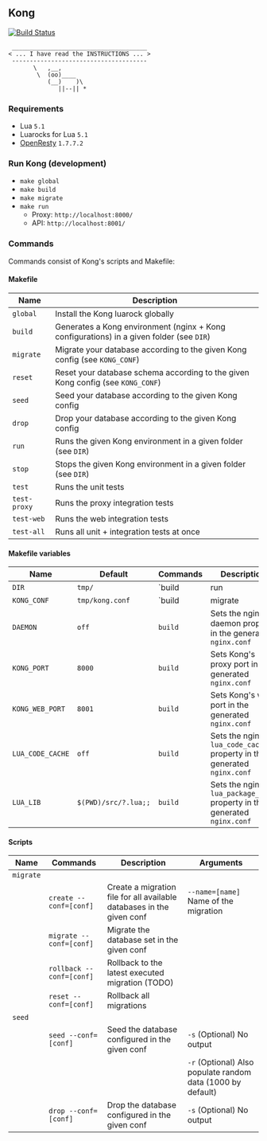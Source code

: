 ## Kong

[![Build Status](https://magnum.travis-ci.com/Mashape/kong.svg?token=ZqXY1Sn8ga8gv6vUrw3N&branch=master)](https://magnum.travis-ci.com/Mashape/kong)

```
 ______________________________________
< ... I have read the INSTRUCTIONS ... >
 --------------------------------------
       \   ,__,
        \  (oo)____
           (__)    )\
              ||--|| *
```

### Requirements
- Lua `5.1`
- Luarocks for Lua `5.1`
- [OpenResty](http://openresty.com/#Download) `1.7.7.2`

### Run Kong (development)

- `make global`
- `make build`
- `make migrate`
- `make run`
  - Proxy: `http://localhost:8000/`
  - API: `http://localhost:8001/`

### Commands

Commands consist of Kong's scripts and Makefile:

#### Makefile

| Name         | Description                                                                                         |
| ------------ | --------------------------------------------------------------------------------------------------- |
| `global`     | Install the Kong luarock globally                                                                   |
| `build`      | Generates a Kong environment (nginx + Kong configurations) in a given folder (see `DIR`)            |
| `migrate`    | Migrate your database according to the given Kong config (see `KONG_CONF`)                          |
| `reset`      | Reset your database schema according to the given Kong config (see `KONG_CONF`)                     |
| `seed`       | Seed your database according to the given Kong config                                               |
| `drop`       | Drop your database according to the given Kong config                                               |
| `run`        | Runs the given Kong environment in a given folder (see `DIR`)                                       |
| `stop`       | Stops the given Kong environment in a given folder (see `DIR`)                                      |
| `test`       | Runs the unit tests                                                                                 |
| `test-proxy` | Runs the proxy integration tests                                                                    |
| `test-web`   | Runs the web integration tests                                                                      |
| `test-all`   | Runs all unit + integration tests at once                                                           |

#### Makefile variables

| Name                   | Default                   | Commands                  | Description                                                                    |
| ---------------------- | ------------------------- | ------------------------- | ------------------------------------------------------------------------------ |
| `DIR`                  | `tmp/`                    | `build|run|stop`          | Specify a folder where an Kong environment lives or should live if building    |
| `KONG_CONF`            | `tmp/kong.conf`           | `build|migrate|seed|drop` | Points the command to the given Kong configuration file                        |
| `DAEMON`               | `off`                     | `build`                   | Sets the nginx daemon property in the generated `nginx.conf`                   |
| `KONG_PORT`            | `8000`                    | `build`                   | Sets Kong's proxy port in the generated `nginx.conf`                           |
| `KONG_WEB_PORT`        | `8001`                    | `build`                   | Sets Kong's web port in the generated `nginx.conf`                             |
| `LUA_CODE_CACHE`       | `off`                     | `build`                   | Sets the nginx `lua_code_cache` property in the generated `nginx.conf`         |
| `LUA_LIB`              | `$(PWD)/src/?.lua;;`      | `build`                   | Sets the nginx `lua_package_path` property in the generated `nginx.conf`       |

#### Scripts

| Name       | Commands                 | Description                                                           | Arguments                                                   |
| ---------- | ------------------------ | --------------------------------------------------------------------- | ----------------------------------------------------------- |
| `migrate`  |                          |                                                                       |                                                             |
|            | `create --conf=[conf]`   | Create a migration file for all available databases in the given conf | `--name=[name]` Name of the migration                       |
|            | `migrate --conf=[conf]`  | Migrate the database set in the given conf                            |                                                             |
|            | `rollback --conf=[conf]` | Rollback to the latest executed migration (TODO)                      |                                                             |
|            | `reset --conf=[conf]`    | Rollback all migrations                                               |                                                             |
| `seed`     |                          |                                                                       |                                                             |
|            | `seed --conf=[conf]`     | Seed the database configured in the given conf                        | `-s` (Optional) No output                                   |
|            |                          |                                                                       | `-r` (Optional) Also populate random data (1000 by default) |
|            | `drop --conf=[conf]`     | Drop the database configured in the given conf                        | `-s` (Optional) No output                                   |
